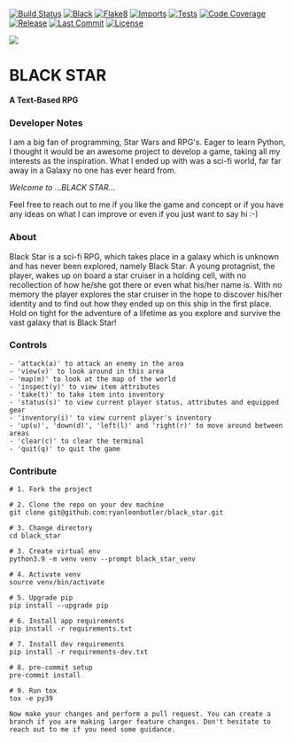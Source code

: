 [![Build Status][build-image]][build]
[![Black][black badge]][black]
[![Flake8][flake8 badge]][flake8]
[![Imports][isort badge]][isort]
[![Tests][tests badge]][tests]
[![Code Coverage][coverage-image]][coverage]
[![Release][release badge]][release]
[![Last Commit][commit badge]][commit]
[![License][license badge]][license]


<!-- Links -->
[codecov]: https://codecov.io/gh/ryanleonbutler/black_star
[commit]: https://github.com/ryanleonbutler/black_star/commit/HEAD
[python]: https://www.python.org/
[license]: https://github.com/ryanleonbutler/black_star/blob/main/License.txt
[release]: https://github.com/ryanleonbutler/black_star/releases
[github]: https://github.com/ryanleonbutler/black_star
[coverage]: https://codecov.io/gh/ryanleonbutler/black_star
[build]: https://github.com/ryanleonbutler/black_star/actions/workflows/build.yml
[black]: https://github.com/psf/black
[flake8]: https://github.com/PyCQA/flake8
[isort]: https://pycqa.github.io/isort/
[tests]: https://github.com/ryanleonbutler/black_star/tree/main/src/black_star/tests

<!-- Badges -->
[build-image]: https://github.com/ryanleonbutler/black_star/actions/workflows/build.yml/badge.svg
[coverage-image]: https://codecov.io/gh/ryanleonbutler/black_star/branch/main/graph/badge.svg
[commit badge]: https://img.shields.io/github/last-commit/ryanleonbutler/black_star
[python versions badge]: https://shields.io/pypi/pyversions/black_star
[license badge]: https://img.shields.io/github/license/ryanleonbutler/black_star
[release badge]: https://img.shields.io/github/v/release/ryanleonbutler/black_star?include_prereleases
[black badge]: https://img.shields.io/badge/code%20style-black-000000.svg
[flake8 badge]: https://github.com/ryanleonbutler/black_star/actions/workflows/flake8.yml/badge.svg
[isort badge]: https://img.shields.io/badge/%20imports-isort-%231674b1
[tests badge]: https://github.com/ryanleonbutler/black_star/actions/workflows/tests.yml/badge.svg



![](https://github.com/ryanleonbutler/black_star/blob/main/docs/black_star.png?raw=true)

# BLACK STAR
**A Text-Based RPG**


### **Developer Notes**

I am a big fan of programming, Star Wars and RPG's. Eager to learn Python,
I thought it would be an awesome project to develop a game, taking all my interests as the inspiration.
What I ended up with was a sci-fi world, far far away in a Galaxy no one has ever heard from.

*Welcome to ...BLACK STAR...*

Feel free to reach out to me if you like the game and concept or if you have any ideas on what I can improve or even if you just want to say hi :-)


### **About**

Black Star is a sci-fi RPG, which takes place in a galaxy which is unknown and has never been explored, namely Black Star. A young protagnist, the player, wakes up on board a star cruiser in a holding cell, with no recollection of how he/she got there or even what his/her name is. With no memory the player explores the star cruiser in the hope to discover his/her identity and to find out how they ended up on this ship in the first place. Hold on tight for the adventure of a lifetime as you explore and survive the vast galaxy that is Black Star!


### **Controls**
```
- 'attack(a)' to attack an enemy in the area
- 'view(v)' to look around in this area
- 'map(m)' to look at the map of the world
- 'inspect(y)' to view item attributes
- 'take(t)' to take item into inventory
- 'status(s)' to view current player status, attributes and equipped gear
- 'inventory(i)' to view current player's inventory
- 'up(u)', 'down(d)', 'left(l)' and 'right(r)' to move around between areas
- 'clear(c)' to clear the terminal
- 'quit(q)' to quit the game
```

### **Contribute**
```
# 1. Fork the project

# 2. Clone the repo on your dev machine
git clone git@github.com:ryanleonbutler/black_star.git

# 3. Change directory
cd black_star

# 3. Create virtual env
python3.9 -m venv venv --prompt black_star_venv

# 4. Activate venv
source venv/bin/activate

# 5. Upgrade pip
pip install --upgrade pip

# 6. Install app requirements
pip install -r requirements.txt

# 7. Install dev requirements
pip install -r requirements-dev.txt

# 8. pre-commit setup
pre-commit install

# 9. Run tox
tox -e py39

Now make your changes and perform a pull request. You can create a branch if you are making larger feature changes. Don't hesitate to reach out to me if you need some guidance.
```
